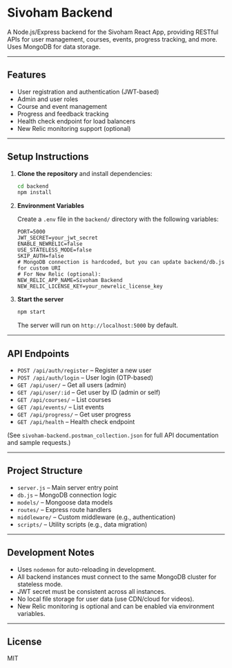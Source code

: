 # Sivoham Backend

A Node.js/Express backend for the Sivoham React App, providing RESTful APIs for user management, courses, events, progress tracking, and more. Uses MongoDB for data storage.

---

## Features
- User registration and authentication (JWT-based)
- Admin and user roles
- Course and event management
- Progress and feedback tracking
- Health check endpoint for load balancers
- New Relic monitoring support (optional)

---

## Setup Instructions

1. **Clone the repository** and install dependencies:
   ```bash
   cd backend
   npm install
   ```

2. **Environment Variables**

   Create a `.env` file in the `backend/` directory with the following variables:
   ```
   PORT=5000
   JWT_SECRET=your_jwt_secret
   ENABLE_NEWRELIC=false
   USE_STATELESS_MODE=false
   SKIP_AUTH=false
   # MongoDB connection is hardcoded, but you can update backend/db.js for custom URI
   # For New Relic (optional):
   NEW_RELIC_APP_NAME=Sivoham Backend
   NEW_RELIC_LICENSE_KEY=your_newrelic_license_key
   ```

3. **Start the server**
   ```bash
   npm start
   ```
   The server will run on `http://localhost:5000` by default.

---

## API Endpoints

- `POST /api/auth/register` – Register a new user
- `POST /api/auth/login` – User login (OTP-based)
- `GET /api/user/` – Get all users (admin)
- `GET /api/user/:id` – Get user by ID (admin or self)
- `GET /api/courses/` – List courses
- `GET /api/events/` – List events
- `GET /api/progress/` – Get user progress
- `GET /api/health` – Health check endpoint

(See `sivoham-backend.postman_collection.json` for full API documentation and sample requests.)

---

## Project Structure
- `server.js` – Main server entry point
- `db.js` – MongoDB connection logic
- `models/` – Mongoose data models
- `routes/` – Express route handlers
- `middleware/` – Custom middleware (e.g., authentication)
- `scripts/` – Utility scripts (e.g., data migration)

---

## Development Notes
- Uses `nodemon` for auto-reloading in development.
- All backend instances must connect to the same MongoDB cluster for stateless mode.
- JWT secret must be consistent across all instances.
- No local file storage for user data (use CDN/cloud for videos).
- New Relic monitoring is optional and can be enabled via environment variables.

---

## License
MIT 